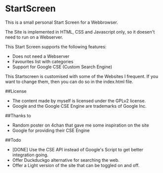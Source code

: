StartScreen
===========

This is a small personal Start Screen for a Webbrowser.

The Site is implemented in HTML, CSS and Javascript only, so it doesen't need to run on a Webserver.

This Start Screen supports the following features:
* Does not need a Webserver
* Favourites list with categories
* Support for Google CSE (Custom Search Engine)

This Startscreen is customised with some of the Websites I frequent.
If you want to change them, then you can do so in the index.html file.

##License
* The content made by myself is licensed under the GPLv2 license.
* Google and the Google CSE Engine are trademarks of Google Inc.

##Thanks to
* Random poster on 4chan that gave me some inspiration on the site
* Google for providing their CSE Engine

##Todo
* [DONE] Use the CSE API instead of Google's Script to get better integration going.
* Offer Duckduckgo alternative for searching the web.
* Offer a Light version of the site that can be toggled on and off.
